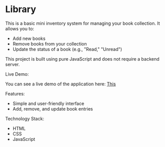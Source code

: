 # Library

This is a basic mini inventory system for managing your book collection. It allows you to:

- Add new books
- Remove books from your collection
- Update the status of a book (e.g., "Read," "Unread")

This project is built using pure JavaScript and does not require a backend server.

Live Demo:

You can see a live demo of the application here: [This](https://kaylubr.github.io/library/)

Features:

- Simple and user-friendly interface
- Add, remove, and update book entries

Technology Stack:

- HTML
- CSS
- JavaScript

